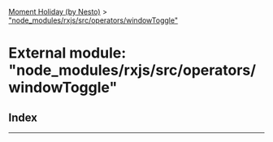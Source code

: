 [Moment Holiday (by Nesto)](../README.md) > ["node_modules/rxjs/src/operators/windowToggle"](../modules/_node_modules_rxjs_src_operators_windowtoggle_.md)

# External module: "node_modules/rxjs/src/operators/windowToggle"

## Index

---

